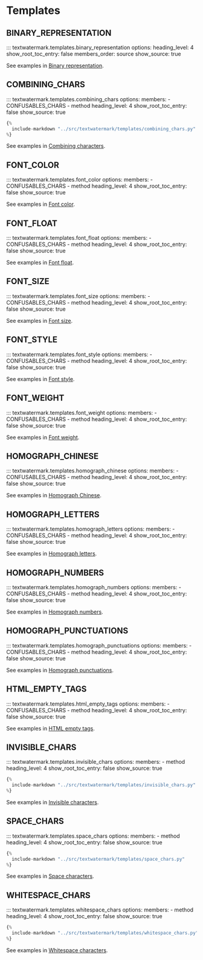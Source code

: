 # Templates

## BINARY_REPRESENTATION

::: textwatermark.templates.binary_representation
    options:
      heading_level: 4
      show_root_toc_entry: false
      members_order: source
      show_source: true

See examples in [Binary representation](/example/#binary_representation).

## COMBINING_CHARS

::: textwatermark.templates.combining_chars
    options:
      members:
        - CONFUSABLES_CHARS
        - method
      heading_level: 4
      show_root_toc_entry: false
      show_source: true

```py
{%
  include-markdown "../src/textwatermark/templates/combining_chars.py"
%}
```

See examples in [Combining characters](/example/#combining_chars).

## FONT_COLOR

::: textwatermark.templates.font_color
    options:
      members:
        - CONFUSABLES_CHARS
        - method
      heading_level: 4
      show_root_toc_entry: false
      show_source: true

See examples in [Font color](/example/#font_color).

## FONT_FLOAT

::: textwatermark.templates.font_float
    options:
      members:
        - CONFUSABLES_CHARS
        - method
      heading_level: 4
      show_root_toc_entry: false
      show_source: true

See examples in [Font float](/example/#font_float).

## FONT_SIZE

::: textwatermark.templates.font_size
    options:
      members:
        - CONFUSABLES_CHARS
        - method
      heading_level: 4
      show_root_toc_entry: false
      show_source: true

See examples in [Font size](/example/#font_size).

## FONT_STYLE

::: textwatermark.templates.font_style
    options:
      members:
        - CONFUSABLES_CHARS
        - method
      heading_level: 4
      show_root_toc_entry: false
      show_source: true

See examples in [Font style](/example/#font_style).

## FONT_WEIGHT

::: textwatermark.templates.font_weight
    options:
      members:
        - CONFUSABLES_CHARS
        - method
      heading_level: 4
      show_root_toc_entry: false
      show_source: true

See examples in [Font weight](/example/#font_weight).

## HOMOGRAPH_CHINESE

::: textwatermark.templates.homograph_chinese
    options:
      members:
        - CONFUSABLES_CHARS
        - method
      heading_level: 4
      show_root_toc_entry: false
      show_source: true

See examples in [Homograph Chinese](/example/#homograph_chinese).

## HOMOGRAPH_LETTERS

::: textwatermark.templates.homograph_letters
    options:
      members:
        - CONFUSABLES_CHARS
        - method
      heading_level: 4
      show_root_toc_entry: false
      show_source: true

See examples in [Homograph letters](/example/#homograph_letters).

## HOMOGRAPH_NUMBERS

::: textwatermark.templates.homograph_numbers
    options:
      members:
        - CONFUSABLES_CHARS
        - method
      heading_level: 4
      show_root_toc_entry: false
      show_source: true

See examples in [Homograph numbers](/example/#homograph_numbers).

## HOMOGRAPH_PUNCTUATIONS

::: textwatermark.templates.homograph_punctuations
    options:
      members:
        - CONFUSABLES_CHARS
        - method
      heading_level: 4
      show_root_toc_entry: false
      show_source: true

See examples in [Homograph punctuations](/example/#homograph_punctuations).

## HTML_EMPTY_TAGS

::: textwatermark.templates.html_empty_tags
    options:
      members:
        - CONFUSABLES_CHARS
        - method
      heading_level: 4
      show_root_toc_entry: false
      show_source: true

See examples in [HTML empty tags](/example/#html_empty_tags).

## INVISIBLE_CHARS

::: textwatermark.templates.invisible_chars
    options:
      members:
        - method
      heading_level: 4
      show_root_toc_entry: false
      show_source: true

```py
{%
  include-markdown "../src/textwatermark/templates/invisible_chars.py"
%}
```

See examples in [Invisible characters](/example/#invisible_chars).

## SPACE_CHARS

::: textwatermark.templates.space_chars
    options:
      members:
        - method
      heading_level: 4
      show_root_toc_entry: false
      show_source: true

```py
{%
  include-markdown "../src/textwatermark/templates/space_chars.py"
%}
```

See examples in [Space characters](/example/#space_chars).

## WHITESPACE_CHARS

::: textwatermark.templates.whitespace_chars
    options:
      members:
        - method
      heading_level: 4
      show_root_toc_entry: false
      show_source: true

```py
{%
  include-markdown "../src/textwatermark/templates/whitespace_chars.py"
%}
```

See examples in [Whitespace characters](/example/#whitespace_chars).
